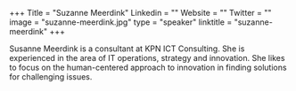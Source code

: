 +++
Title = "Suzanne Meerdink"
Linkedin = ""
Website = ""
Twitter = ""
image = "suzanne-meerdink.jpg"
type = "speaker"
linktitle = "suzanne-meerdink"
+++

Susanne Meerdink is a consultant at KPN ICT Consulting. She is experienced in the area of IT operations, strategy and innovation. She likes to focus on the human-centered approach to innovation in finding solutions for challenging issues.
